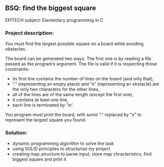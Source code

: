## BSQ: find the biggest square

EPITECH subject: Elementary programming in C

### Project description: 
You must find the largest possible square on a board while avoiding obstacles.

The board can be generated two ways. The first one is by reading a file passed as the program’s argument. The file is valid if it is respecting those constraints:
- its first line contains the number of lines on the board (and only that),
- “.” (representing an empty place) and “o” (representing an obstacle) are the only two characters for the
other lines,
- all of the lines are of the same length (except the first one),
- it contains at least one line,
- each line is terminated by ‘\n’.

You program must print the board, with some “.” replaced by “x” to represent the largest square you found.

### Solution:
- dynamic programming algorithm to solve the task
- using SOLID principles to structurise my project
- creating map_structure to parse input, store map chracteristics, find biggest square and print it
